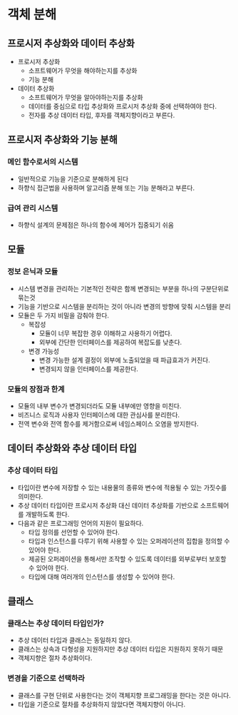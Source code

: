 # 객체 분해

## 프로시저 추상화와 데이터 추상화

- 프로시저 추상화
  - 소프트웨어가 무엇을 해야하는지를 추상화
  - 기능 분해
- 데이터 추상화
  - 소프트웨어가 무엇을 알아야하는지를 추상화
  - 데이터를 중심으로 타입 추상화와 프로시저 추상화 중에 선택하여야 한다.
  - 전자를 추상 데이터 타입, 후자를 객체지향이라고 부른다.

## 프로시저 추상화와 기능 분해

### 메인 함수로서의 시스템

- 일반적으로 기능을 기준으로 분해하게 된다
- 하향식 접근법을 사용하며 알고리즘 분해 또는 기능 분해라고 부른다.

### 급여 관리 시스템

- 하향식 설계의 문제점은 하나의 함수에 제어가 집중되기 쉬움

## 모듈

### 정보 은닉과 모듈

- 시스템 변경을 관리하는 기본적인 전략은 함께 변경되는 부분을 하나의 구분단위로 묶는것
- 기능을 기반으로 시스템을 분리하는 것이 아니라 변경의 방향에 맞춰 시스템을 분리
- 모듈은 두 가지 비밀을 감춰야 한다.
  - 복잡성
    - 모듈이 너무 복잡한 경우 이해하고 사용하기 어렵다.
    - 외부에 간단한 인터페이스를 제공하여 복잡도를 낮춘다.
  - 변경 가능성
    - 변경 가능한 설계 결정이 외부에 노출되었을 때 파급효과가 커진다.
    - 변경되지 않을 인터페이스를 제공한다.

### 모듈의 장점과 한계

- 모듈의 내부 변수가 변경되더라도 모듈 내부에만 영향을 미친다.
- 비즈니스 로직과 사용자 인터페이스에 대한 관심사를 분리한다.
- 전역 변수와 전역 함수를 제거함으로써 네임스페이스 오염을 방지한다.

## 데이터 추상화와 추상 데이터 타입

### 추상 데이터 타입

- 타입이란 변수에 저장할 수 있는 내용물의 종류와 변수에 적용될 수 있는 가짓수를 의미한다.
- 추상 데이터 타입이란 프로시저 추상화 대신 데이터 추상화를 기반으로 소프트웨어를 개발하도록 한다.
- 다음과 같은 프로그래밍 언어의 지원이 필요하다.
  - 타입 정의를 선언할 수 있어야 한다.
  - 타입과 인스턴스를 다루기 위해 사용할 수 있는 오퍼레이션의 집합을 정의할 수 있어야 한다.
  - 제공된 오퍼레이션을 통해서만 조작할 수 있도록 데이터를 외부로부터 보호할 수 있어야 한다.
  - 타입에 대해 여러개의 인스턴스를 생성할 수 있어야 한다.

## 클래스

### 클래스는 추상 데이터 타입인가?

- 추상 데이터 타입과 클래스는 동일하지 않다.
- 클래스는 상속과 다형성을 지원하지만 추상 데이터 타입은 지원하지 못하기 때문
- 객체지향은 절차 추상화이다.

### 변경을 기준으로 선택하라

- 클래스를 구현 단위로 사용한다는 것이 객체지향 프로그래밍을 한다는 것은 아니다.
- 타입을 기준으로 절차를 추상화하지 않았다면 객체지향이 아니다.

